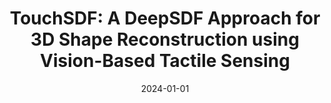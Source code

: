 ---
title: "TouchSDF: A DeepSDF Approach for 3D Shape Reconstruction using Vision-Based Tactile Sensing"
collection: publications
category: manuscripts
permalink: /publication/2024-01-01-touchsdf
excerpt: 'This paper presents a DeepSDF approach for 3D shape reconstruction using vision-based tactile sensing.'
date: 2024-01-01
venue: 'IEEE Robotics and Automation Letters'
citation: 'Mauro C, Yijiong L, Church A, Alessio T, Aitchison L, Lepora NF. (2024). &quot;TouchSDF: A DeepSDF Approach for 3D Shape Reconstruction using Vision-Based Tactile Sensing.&quot; <i>IEEE Robotics and Automation Letters</i>.'
--- 